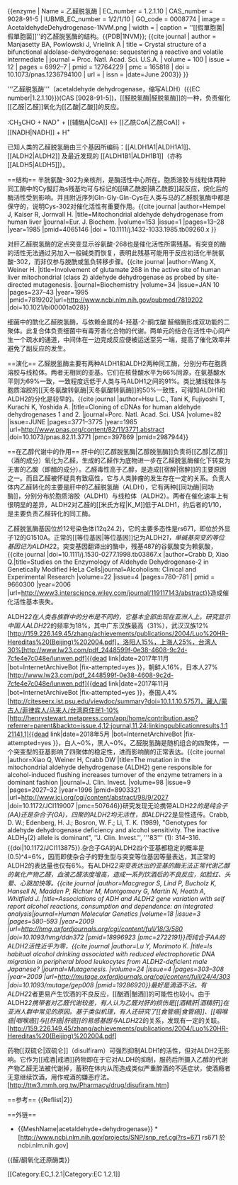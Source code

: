 {{enzyme
| Name = 乙醛脱氢酶
| EC_number = 1.2.1.10
| CAS_number = 9028-91-5
| IUBMB_EC_number = 1/2/1/10
| GO_code = 0008774
| image = AcetaldehydeDehydrogenase-1NVM.png
| width = 
| caption = ''[[假單胞菌|假單胞菌]]''的乙醛脱氢酶的结构。<ref name="pmid12764229">{{PDB|1NVM}}; {{cite journal | author = Manjasetty BA, Powlowski J, Vrielink A | title = Crystal structure of a bifunctional aldolase-dehydrogenase: sequestering a reactive and volatile intermediate | journal = Proc. Natl. Acad. Sci. U.S.A. | volume = 100 | issue = 12 | pages = 6992–7 | pmid = 12764229 | pmc = 165818 | doi = 10.1073/pnas.1236794100 | url = | issn = |date=June 2003}}</ref>
}}

'''乙醛脱氢酶'''（acetaldehyde dehydrogenase，缩写ALDH）({{EC number|1.2.1.10}})(CAS [9028-91-5])，[[醛脱氢酶|醛脱氢酶]]的一种，负责催化[[乙醛|乙醛]]氧化为[[乙酸|乙酸]]的反应。

:CH<sub>3</sub>CHO + NAD<sup>+</sup> +  [[辅酶A|CoA]] ↔ [[乙酰CoA|乙酰CoA]] + [[NADH|NADH]] + H<sup>+</sup>

已知人类的乙醛脱氢酶由三个基因所编码：[[ALDH1A1|ALDH1A1]]、[[ALDH2|ALDH2]] 及最近发现的 [[ALDH1B1|ALDH1B1]]（亦称 [[ALDH5|ALDH5]]）。

==结构==
半胱氨酸-302为亲核剂，是酶活性中心所在。胞质溶胶与线粒体两种同工酶中的Cy擬訂為s残基均可与标记的[[碘乙酰胺|碘乙酰胺]]起反应，烷化后的酶活性受到影响。并且附近序列Gln-Gly-Gln-Cys在人类与马的乙醛脱氢酶中都是保守的，说明Cys-302对催化活性有重要作用。<ref>{{cite journal |author=Hempel J, Kaiser R, Jornvall H. |title=Mitochondrial aldehyde dehydrogenase from human liver |journal=Eur. J. Biochem. |volume=153 |issue=1 |pages=13–28 |year=1985 |pmid=4065146 |doi = 10.1111/j.1432-1033.1985.tb09260.x }}</ref> 

对肝乙醛脱氢酶的定点突变显示谷氨酸-268也是催化活性所需残基。有突变的酶的活性无法通过另加入一般碱类而恢复，表明此残基可能用于反应初活化半胱氨酸-302，而非仅参与脱酰或氢负转移步骤。<ref>{{cite journal |author=Wang X, Weiner H.  |title=Involvement of glutamate 268 in the active site of human liver mitochondrial (class 2) aldehyde dehydrogenase as probed by site-directed mutagenesis. |journal=Biochemistry |volume=34 |issue=JAN 10 |pages=237–43 |year=1995 |pmid=7819202|url=http://www.ncbi.nlm.nih.gov/pubmed/7819202 |doi=10.1021/bi00001a028}}</ref>

细菌中的酰化乙醛脱氢酶，与依赖金属的4-羟基-2-酮戊酸 醛缩酶形成双功能的二聚体。此复合体负责细菌中有毒芳香化合物的代谢。两单元的结合在活性中心间产生一个疏水的通道，中间体在一边完成反应便被运送至另一端，提高了催化效率并避免了副反应的发生。<ref name="pmid12764229"/>

==演化==
乙醛脱氢酶主要有两种ALDH1和ALDH2两种同工酶，分别分布在胞质溶胶与线粒体。两者无相同的亚基。它们在核苷酸水平为66%同源，在氨基酸水平则为69%一致，一致程度远低于人类与马ALDH1之间的91%。类比猪线粒体与胞质溶胶的[[天冬氨酸转氨酶|天冬氨酸转氨酶]]的50%一致性，可得知ALDH1和ALDH2的分化是较早的。<ref>{{cite journal |author=Hsu L.C., Tani K, Fujiyoshi T, Kurachi K, Yoshida A.  |title=Cloning of cDNAs for human aldehyde dehydrogenases 1 and 2. |journal=Porc. Natl. Acad. Sci. USA |volume=82 |issue=JUNE |pages=3771–3775 |year=1985 |url=http://www.pnas.org/content/82/11/3771.abstract |doi=10.1073/pnas.82.11.3771 |pmc=397869 |pmid=2987944}}</ref>

==在乙醇代谢中的作用==
肝中的[[乙醇脱氢酶|乙醇脱氢酶]]负责将[[乙醇|乙醇]]（酒的成分）氧化为乙醛，生成的乙醛作为底物进一步在乙醛脱氢酶催化下转变为无害的乙酸（即醋的成分）。乙醛毒性高于乙醇，是造成[[宿醉|宿醉]]的主要原因之一。而且乙醛被怀疑具有致癌性，它与人类肿瘤的发生存在一定的关系。负责人体内乙醛转化的主要是肝中的乙醛脱氢酶（ALDH），它有两种[[同功酶|同功酶]]，分别分布於胞质溶胶（ALDH1）与线粒体（ALDH2）。两者在催化速率上有很明显的差异，ALDH2对乙醛的[[米氏方程|K_M]]低于ALDH1，约后者的1/10，是主要负责乙醛转化的同工酶。

乙醛脱氢酶基因位於12号染色体(12q24.2)，它的主要多态性是rs671，即位於外显子12的G1510A。正常的[[等位基因|等位基因]]记为ALDH2*1，单碱基突变的等位基因记为ALDH2*2。突变基因翻译出的酶中，残基487的谷氨酸变为赖氨酸，<ref>{{cite journal |doi=10.1111/j.1530-0277.1998.tb03867.x |author=Crabb D, Xiao Q.|title=Studies on the Enzymology of Aldehyde Dehydrogenase-2 in Genetically Modified HeLa Cells|journal=Alcoholism: Clinical and Experimental Research |volume=22 |issue=4 |pages=780–781 | pmid = 9660300 |year=2006 |url=http://www3.interscience.wiley.com/journal/119117143/abstract}}</ref>造成催化活性基本丧失。<ref name="Xiao Q, Weiner H, Crabb DW 1996 2027–32"/>

ALDH2*2在人类各族群中的分布是不同的，它基本全部出现在亚洲人上。研究显示中国人ALDH2*2的频率为18%，其中广东汉族最高（31%），武汉汉族12%[http://159.226.149.45/zhang/achievements/publications/2004/Luo%20HR-Hereditas%20(Beijing)%202004.pdf]，洛阳人15%，上海人25%，台湾人30%[http://www.lw23.com/pdf_2448599f-0e38-4608-9c2d-7cfe4e7c048e/lunwen.pdf]{{dead link|date=2017年11月 |bot=InternetArchiveBot |fix-attempted=yes }}，朝鲜人16%，日本人27%[http://www.lw23.com/pdf_2448599f-0e38-4608-9c2d-7cfe4e7c048e/lunwen.pdf]{{dead link|date=2017年11月 |bot=InternetArchiveBot |fix-attempted=yes }}，泰国人4%[http://citeseerx.ist.psu.edu/viewdoc/summary?doi=10.1.1.10.5757]，藏人/蒙古人/菲律宾人/马来人/台湾原住民1-10%[http://henrystewart.metapress.com/app/home/contribution.asp?referrer=parent&backto=issue,4,12;journal,11,24;linkingpublicationresults,1:121141,1]{{dead link|date=2018年5月 |bot=InternetArchiveBot |fix-attempted=yes }}，白人~0%，黑人~0%。乙醛脱氢酶是随机组合的四聚体，一个突变型的亚基影响了四聚体的稳定性，进而影响酶的正常表达。<ref name="Xiao Q, Weiner H, Crabb DW 1996 2027–32">{{cite journal |author=Xiao Q, Weiner H, Crabb DW |title=The mutation in the mitochondrial aldehyde dehydrogenase (ALDH2) gene responsible for alcohol-induced flushing increases turnover of the enzyme tetramers in a dominant fashion |journal=J. Clin. Invest. |volume=98 |issue=9 |pages=2027–32 |year=1996 |pmid=8903321 |url=http://www.jci.org/cgi/content/abstract/98/9/2027 |doi=10.1172/JCI119007 |pmc=507646}}</ref>研究发现无论携带ALDH2*2的是纯合子(AA)还是杂合子(GA)，四聚的ALDH2均无活性，即ALDH2*2是显性遗传。<ref>Crabb, D. W.; Edenberg, H. J.; Bosron, W. F.; Li, T. K. (1989), "Genotypes for aldehyde dehydrogenase deficiency and alcohol sensitivity. The inactive ALDH<sub>2</sub>(2) allele is dominant", ''J. Clin. Invest.'', '''83''' (1): 314–316. {{doi|10.1172/JCI113875}}.</ref>杂合子GA的ALDH2四个亚基都稳定的概率是(0.5)^4=6%，因而即使杂合子的野生型与突变等位基因等量表达，其正常的ALDH2的表达量也仅有6%。有ALDH2*2突变表达出的亚基的酶无法正常代谢乙醇的氧化产物乙醛，血液乙醛浓度增高，造成一系列饮酒后的不良反应，如脸红、头晕、心跳加快等。<ref>{{cite journal |author=Macgregor S, Lind P, Bucholz K, Hansell N, Madden P, Richter M, Montgomery G, Martin N, Heath A, Whitfield J. |title=Associations of ADH and ALDH2 gene variation with self report alcohol reactions, consumption and dependence: an integrated analysis|journal=Human Molecular Genetics |volume=18 |issue=3 |pages=580–593 |year=2009 |url=http://hmg.oxfordjournals.org/cgi/content/full/18/3/580 |doi=10.1093/hmg/ddn372 |pmid=18996923 |pmc=2722191}}</ref>而纯合子AA的ALDH2活性近乎为零，<ref>{{cite journal |author=Lu Y, Morimoto K. |title=Is habitual alcohol drinking associated with reduced electrophoretic DNA migration in peripheral blood leukocytes from ALDH2-deficient male Japanese? |journal=Mutagenesis. |volume=24 |issue=4 |pages=303–308 |year=2009 |url=http://mutage.oxfordjournals.org/cgi/content/full/24/4/303 |doi=10.1093/mutage/gep008 |pmid=19286920}}</ref>最好是滴酒不沾。有ALDH2*2者更易产生饮酒的不良反应，[[酗酒|酗酒]]的可能性也较小。由于ALDH2*2携带者对乙醛代谢较差，有人认为乙醛对肝的损伤是[[酒精肝|酒精肝]]在亚洲人群中常见的原因。基于类似机理，有人还研究了[[食管癌|食管癌]]、[[咽喉癌|咽喉癌]]与[[肝癌|肝癌]]的易感基因与ALDH2*2的关系，发现有一定的关联。[http://159.226.149.45/zhang/achievements/publications/2004/Luo%20HR-Hereditas%20(Beijing)%202004.pdf]

药物[[双硫仑|双硫仑]]（disulfiram）可强烈抑制ALDH1的活性，但对ALDH2无影响。它作为[[戒酒|戒酒]]药物即在于它对ALDH的抑制，服药后所摄入乙醇的代谢产物乙醛无法被代谢掉，蓄积在体内从而造成类似严重醉酒的不适症状，使酒瘾者无意继续饮酒，用作戒酒的嫌恶疗法。[http://ttw3.mmh.org.tw/Pharmacy/drug/disufiram.htm]

==参考==
{{Reflist|2}}

==外链==
* {{MeshName|acetaldehyde+dehydrogenase}}
*[http://www.ncbi.nlm.nih.gov/projects/SNP/snp_ref.cgi?rs=671 rs671 於 ncbi.nlm.nih.gov]

{{醛/酮氧化还原酶类}}

[[Category:EC_1.2.1|Category:EC 1.2.1]]
